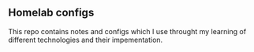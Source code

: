 ## Homelab configs

This repo contains notes and configs which I use throught my learning of different technologies and their impementation.
